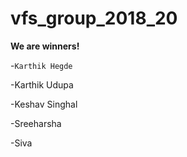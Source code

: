 # vfs_group_2018_20
**We are winners!**

-`Karthik Hegde`

-Karthik Udupa

-Keshav Singhal

-Sreeharsha

-Siva
